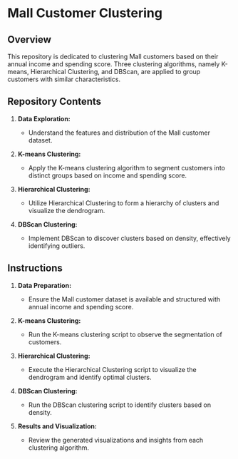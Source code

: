 # Mall Customer Clustering

## Overview
This repository is dedicated to clustering Mall customers based on their annual income and spending score. Three clustering algorithms, namely K-means, Hierarchical Clustering, and DBScan, are applied to group customers with similar characteristics.

## Repository Contents

1. **Data Exploration:**
   - Understand the features and distribution of the Mall customer dataset.

2. **K-means Clustering:**
   - Apply the K-means clustering algorithm to segment customers into distinct groups based on income and spending score.

3. **Hierarchical Clustering:**
   - Utilize Hierarchical Clustering to form a hierarchy of clusters and visualize the dendrogram.

4. **DBScan Clustering:**
   - Implement DBScan to discover clusters based on density, effectively identifying outliers.

## Instructions

1. **Data Preparation:**
   - Ensure the Mall customer dataset is available and structured with annual income and spending score.

2. **K-means Clustering:**
   - Run the K-means clustering script to observe the segmentation of customers.

3. **Hierarchical Clustering:**
   - Execute the Hierarchical Clustering script to visualize the dendrogram and identify optimal clusters.

4. **DBScan Clustering:**
   - Run the DBScan clustering script to identify clusters based on density.

5. **Results and Visualization:**
   - Review the generated visualizations and insights from each clustering algorithm.
